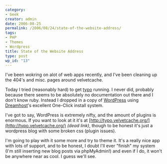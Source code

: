 ```yaml
---
category:
- Geek
creator: admin
date: 2006-08-25
permalink: /2006/08/24/state-of-the-website-address/
tags:
- PHP
- Themes
- Wordpress
title: State of the Website Address
type: post
wp_id: "13"
---
```


I've been wokring on alot of web apps recently, and I've been cleaning up the 404's and misc. pages around velvetcache.

Today I tried (reasonably hard) to get [typo](http://www.typosphere.org/) running.  I never did, probably because there seems to be absolutely no documentation out there and I don't know ruby.  Instead I dropped in a copy of [WordPress](http://wordpress.com) using [Dreamhost](http://www.dreamhost.com/)'s excellent One-Click install system.

I've got to say, WordPress is extremely nifty, and the amount of plugins is enormous.  If you want to look at it it's at [http://typo.velvetcache.org/](http://typo.velvetcache.org/) _(dead link)_, though to be honest it's just a wordpress blog with some broken css (plugin issues).

I'm going to play with it some more and try to theme it.  It's a really nice app with lots of support, and to be honest, I doubt I'll ever "finish" my system (I'm still inserting new blog posts via phpMyAdmin!) and even if I do, it won't be anywhere near as cool.  I guess we'll see.
